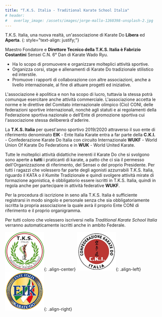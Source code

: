 ```yaml
---
title: "T.K.S. Italia - Traditional Karate School Italia"
# header:
#   overlay_image: /assets/images/jorge-mallo-1260398-unsplash-2.jpg
---
```


<!-- ![under-construction](/assets/images/under-construction.jpeg){: .full} -->

T.K.S. Italia, una nuova realtà, un'associazione di Karate Do **Libera** ed **Aperta**.
{: style="text-align: justify;"}
<!-- {: style="text-align: center;"} -->

<!-- Fondata nell'anno 2018 dal Presidente e Direttore Tecnico il Maestro Costantini Fabrizio il vicepredidente Dott. Tirone Pietro e la Dirigente Sig.ra Veglianti Elisa.
Ha la sede legale nella Regione Lazio a Valmontone, città metropolitana di Roma Capitale. -->

Maestro Fondatore e **Direttore Tecnico della T.K.S. Italia è Fabrizio Costantini** Sensei C.N. 6° Dan di Karate Wado Ryu.

* Ha lo scopo di promuovere e organizzare molteplici attività sportive.
* Organizza corsi, stage e allenamenti di Karate Do tradizionale stilistico ed interstile.
* Promuove i rapporti di collaborazione con altre associazioni, anche a livello internazionale, al fine di attuare progetti ed iniziative.

L'associazione è apolitica e non ha scopo di lucro, tuttavia la stessa potrà comunque esercitare anche attività commerciale.
L'associazione accetta le norme e le direttive del Comitato internazionale olimpico (Cio) CONI, delle federazioni sportive internazionali, nonchè agli statuti e ai regolamenti della Federazione sportiva nazionale o dell'Ente di promozione sportiva cui l'associazione stessa delibererà d'aderire.

La **T.K.S. Italia** per quest'anno sportivo 2019/2020 attraverso il suo ente di riferimento denominato **EIK** - Ente Italia Karate entra a far parte della **C.K.I.** - Confederazione Karate Do Italia con circuito Internazionale **WUKF** - World Union Of Karate Do Federations e in **WUK** - World United Karate.

Tutte le molteplici attività didattiche inerenti il Karate Do che si svolgono sono aperte a **tutti** i praticanti di karate, a patto che ci sia il permesso dell'Organizzazione di riferimento, del Sensei o del proprio Presidente.
Per tutti i ragazzi che volessero far parte degli agonisti azzurrabili T.K.S. Italia, riguardo il KATA o il Kumite Tradizionale e quindi svolgere attività mirate di formazione agonistica, è obbligatorio essere iscritti in T.K.S. Italia, quindi in regola anche per partecipare in attività federative **WUKF**.

Per la procedura di iscrizione in seno alla T.K.S. Italia è sufficiente registrarsi in modo singolo e personale senza che sia obbligatoriamente iscritta la propria associazione la quale avrà il proprio Ente CONI di riferimento e il proprio organigramma.

Per tutti coloro che volessero iscriversi nella *Traditional Karate School Italia* verranno automaticamente iscritti anche in ambito Federale.

![logoTKS](/assets/images/logo-tksitalia-128.png){: .align-center}
![logoCKI](/assets/images/logo-cki-128.png){: .align-left}![logoEIK](/assets/images/logo-eik-128.png){: .align-right}
